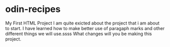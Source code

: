 # odin-recipes
My First HTML Project
I am quite exicted about the project that i am about to start. I have learned how to make better use of paragaph marks and other different things we will use.ssss
What changes will you be making this project. 